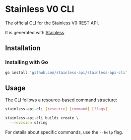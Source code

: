 # Stainless V0 CLI

The official CLI for the Stainless V0 REST API.

It is generated with [Stainless](https://www.stainless.com/).

## Installation

### Installing with Go

<!-- x-release-please-start-version -->

```sh
go install 'github.com/stainless-api/stainless-api-cli'
```

<!-- x-release-please-end -->

## Usage

The CLI follows a resource-based command structure:

```sh
stainless-api-cli [resource] [command] [flags]
```

```sh
stainless-api-cli builds create \
  --revision string
```

For details about specific commands, use the `--help` flag.
